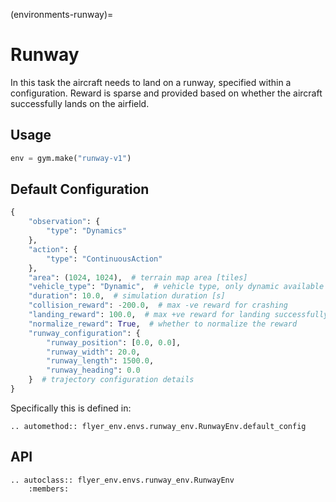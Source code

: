 (environments-runway)=

# Runway

In this task the aircraft needs to land on a runway, specified within a configuration. Reward is sparse and provided based on whether the aircraft successfully lands on the airfield.

## Usage
```python
env = gym.make("runway-v1")
```

## Default Configuration

```python
{
    "observation": {
        "type": "Dynamics"
    },
    "action": {
        "type": "ContinuousAction"
    },
    "area": (1024, 1024),  # terrain map area [tiles]
    "vehicle_type": "Dynamic",  # vehicle type, only dynamic available
    "duration": 10.0,  # simulation duration [s]
    "collision_reward": -200.0,  # max -ve reward for crashing
    "landing_reward": 100.0,  # max +ve reward for landing successfully
    "normalize_reward": True,  # whether to normalize the reward
    "runway_configuration": {
        "runway_position": [0.0, 0.0],
        "runway_width": 20.0,
        "runway_length": 1500.0,
        "runway_heading": 0.0
    }  # trajectory configuration details
}
```
Specifically this is defined in:

```{eval-rst}
.. automethod:: flyer_env.envs.runway_env.RunwayEnv.default_config
```

## API

```{eval-rst}
.. autoclass:: flyer_env.envs.runway_env.RunwayEnv
    :members:
```
